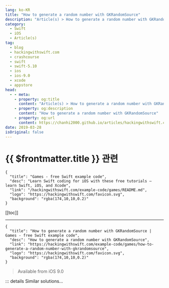 ```yaml
---
lang: ko-KR
title: "How to generate a random number with GKRandomSource"
description: "Article(s) > How to generate a random number with GKRandomSource"
category:
  - Swift
  - iOS
  - Article(s)
tag: 
  - blog
  - hackingwithswift.com
  - crashcourse
  - swift
  - swift-5.10
  - ios
  - ios-9.0
  - xcode
  - appstore
head:
  - - meta:
    - property: og:title
      content: "Article(s) > How to generate a random number with GKRandomSource"
    - property: og:description
      content: "How to generate a random number with GKRandomSource"
    - property: og:url
      content: https://chanhi2000.github.io/articles/hackingwithswift.com/example-code/games/how-to-generate-a-random-number-with-gkrandomsource.html
date: 2019-03-28
isOriginal: false
---
```


# {{ $frontmatter.title }} 관련

```component VPCard
{
  "title": "Games - free Swift example code",
  "desc": "Learn Swift coding for iOS with these free tutorials – learn Swift, iOS, and Xcode",
  "link": "/hackingwithswift.com/example-code/games/README.md",
  "logo": "https://hackingwithswift.com/favicon.svg",
  "background": "rgba(174,10,10,0.2)"
}
```

[[toc]]

---

```component VPCard
{
  "title": "How to generate a random number with GKRandomSource | Games - free Swift example code",
  "desc": "How to generate a random number with GKRandomSource",
  "link": "https://hackingwithswift.com/example-code/games/how-to-generate-a-random-number-with-gkrandomsource",
  "logo": "https://hackingwithswift.com/favicon.svg",
  "background": "rgba(174,10,10,0.2)"
}
```

> Available from iOS 9.0

<!-- TODO: 작성 -->

<!-- 
GameplayKit is a powerful new framework introduced in iOS 9.0, and one of the (many!) things it does is provide a number of ways to generate random numbers easily. To get started, import the framework into your code like this:

```swift
import GameplayKit
```

You can immediately start generating random numbers just by using this code:

```swift
print(GKRandomSource.sharedRandom().nextInt())
```

That code produces a number between -2,147,483,648 and 2,147,483,647, so if you're happy with negative numbers then you're basically done. Alternatively, if you want a random number between and an upper bound (inclusive!), you should use this code instead:

```swift
print(GKRandomSource.sharedRandom().nextInt(upperBound: 10))
```

That will return a number between 0 and 10, including 0 and 10 themselves.

-->

::: details Similar solutions…

<!--
/example-code/language/how-to-generate-a-random-number">How to generate a random number 
/example-code/games/how-to-generate-shaped-random-numbers-using-gkgaussiandistribution">How to generate shaped random numbers using GKGaussianDistribution 
/example-code/games/how-to-generate-fair-random-numbers-using-gkshuffleddistribution">How to generate fair random numbers using GKShuffledDistribution 
/example-code/system/how-to-generate-a-random-identifier-using-uuid">How to generate a random identifier using UUID 
/example-code/uikit/how-to-generate-haptic-feedback-with-uifeedbackgenerator">How to generate haptic feedback with UIFeedbackGenerator</a>
-->

